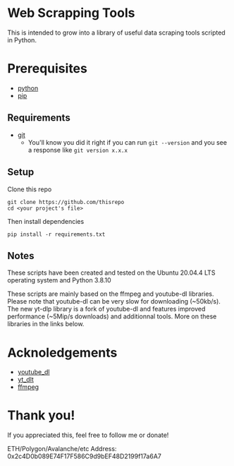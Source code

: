 # Web Scrapping Tools

This is intended to grow into a library of useful data scraping tools scripted in Python.

# Prerequisites

- [python](https://www.python.org/downloads/)
- [pip](https://pip.pypa.io/en/stable/)

## Requirements

- [git](https://git-scm.com/book/en/v2/Getting-Started-Installing-Git)
  - You'll know you did it right if you can run `git --version` and you see a response like `git version x.x.x`

## Setup

Clone this repo

```
git clone https://github.com/thisrepo
cd <your project's file>
```

Then install dependencies

```
pip install -r requirements.txt
```

## Notes

These scripts have been created and tested on the Ubuntu 20.04.4 LTS operating system and Python 3.8.10

These scripts are mainly based on the ffmpeg and youtube-dl libraries. Please note that youtube-dl can be very slow for downloading (~50kb/s). The new yt-dlp library is a fork of youtube-dl and features improved performance (~5Mip/s downloads) and additionnal tools. More on these libraries in the links below.

# Acknoledgements

- [youtube_dl](https://github.com/ytdl-org/youtube-dl/blob/master/README.md#readme)
- [yt_dlt](https://github.com/yt-dlp/yt-dlp/blob/master/README.md)
- [ffmpeg](https://ffmpeg.org/)

# Thank you!

If you appreciated this, feel free to follow me or donate!

ETH/Polygon/Avalanche/etc Address: 0x2c4D0b089E74F17F586C9d9bEF48D2199f17a6A7
